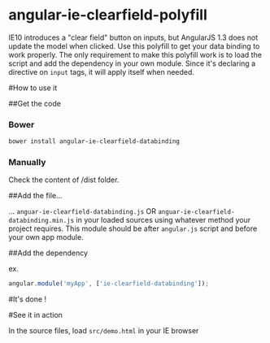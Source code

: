 # angular-ie-clearfield-polyfill
IE10 introduces a "clear field" button on inputs, but AngularJS 1.3 does not update the model when clicked. 
Use this polyfill to get your data binding to work properly. The only requirement to make this polyfill work
is to load the script and add the dependency in your own module. Since it's declaring a directive on ```input```
tags, it will apply itself when needed.

#How to use it

##Get the code
### Bower

```bash
bower install angular-ie-clearfield-databinding
```

### Manually

Check the content of /dist folder.

##Add the file... 

... ```anguar-ie-clearfield-databinding.js``` OR ```anguar-ie-clearfield-databinding.min.js``` in your loaded sources 
using whatever method your project requires. This module should be after ```angular.js``` script and before your own 
app module.

##Add the dependency

ex. 

```javascript
angular.module('myApp', ['ie-clearfield-databinding']);
```

#It's done !

#See it in action

In the source files, load ```src/demo.html``` in your IE browser
